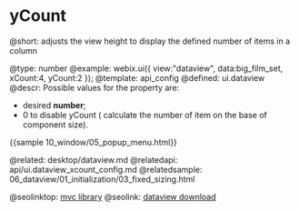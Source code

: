 yCount
=============


@short:
	adjusts the view height to display the defined number of items in a column

@type: number
@example:
webix.ui({
	view:"dataview",
	data:big_film_set,
	xCount:4, yCount:2
		});
@template:	api_config
@defined:	ui.dataview	
@descr:
Possible values for the property are:

- desired **number**;
- 0 to disable yCount ( calculate the number of item on the base of component size).

{{sample 10_window/05_popup_menu.html}}

@related:
	desktop/dataview.md
@relatedapi:
	api/ui.dataview_xcount_config.md
@relatedsample:
	06_dataview/01_initialization/03_fixed_sizing.html


@seolinktop: [mvc library](https://webix.com)
@seolink: [dataview download](https://webix.com/widget/dataview/)